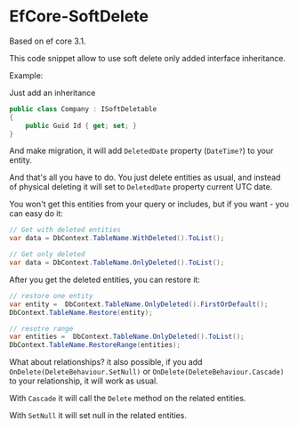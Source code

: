 # EfCore-SoftDelete

Based on ef core 3.1.

This code snippet allow to use soft delete only added interface inheritance.

Example: 

Just add an inheritance 
```c#
public class Company : ISoftDeletable
{
    public Guid Id { get; set; }
}
```

And make migration, it will add `DeletedDate` property (`DateTime?`) to your entity.

And that's all you have to do. You just delete entities as usual, and 
instead of physical deleting it will set to `DeletedDate` property current UTC date.

You won't get this entities from your query or includes, but if you want - you can easy
do it:

```c#
// Get with deleted entities
var data = DbContext.TableName.WithDeleted().ToList();

// Get only deleted 
var data = DbContext.TableName.OnlyDeleted().ToList();
```

After you get the deleted entities, you can restore it:

```c#
// restore one entity
var entity =  DbContext.TableName.OnlyDeleted().FirstOrDefault();
DbContext.TableName.Restore(entity);

// resotre range
var entities =  DbContext.TableName.OnlyDeleted().ToList();
DbContext.TableName.RestoreRange(entities);
```


What about relationships?
it also possible, if you add `OnDelete(DeleteBehaviour.SetNull)`
 or `OnDelete(DeleteBehaviour.Cascade)` to your relationship, it will work as usual.
 
 With `Cascade` it will call the `Delete` method on the related entities.
 
 With `SetNull` it will set null in the related entities.
